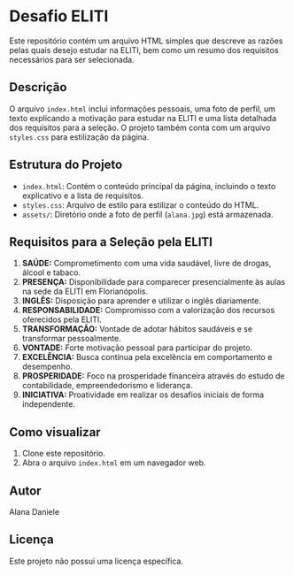 # Desafio ELITI

Este repositório contém um arquivo HTML simples que descreve as razões pelas quais desejo estudar na ELITI, bem como um resumo dos requisitos necessários para ser selecionada.

## Descrição

O arquivo `index.html` inclui informações pessoais, uma foto de perfil, um texto explicando a motivação para estudar na ELITI e uma lista detalhada dos requisitos para a seleção. O projeto também conta com um arquivo `styles.css` para estilização da página.

## Estrutura do Projeto

- `index.html`: Contém o conteúdo principal da página, incluindo o texto explicativo e a lista de requisitos.
- `styles.css`: Arquivo de estilo para estilizar o conteúdo do HTML.
- `assets/`: Diretório onde a foto de perfil (`alana.jpg`) está armazenada.

## Requisitos para a Seleção pela ELITI

1. **SAÚDE:** Comprometimento com uma vida saudável, livre de drogas, álcool e tabaco.
2. **PRESENÇA:** Disponibilidade para comparecer presencialmente às aulas na sede da ELITI em Florianópolis.
3. **INGLÊS:** Disposição para aprender e utilizar o inglês diariamente.
4. **RESPONSABILIDADE:** Compromisso com a valorização dos recursos oferecidos pela ELITI.
5. **TRANSFORMAÇÃO:** Vontade de adotar hábitos saudáveis e se transformar pessoalmente.
6. **VONTADE:** Forte motivação pessoal para participar do projeto.
7. **EXCELÊNCIA:** Busca contínua pela excelência em comportamento e desempenho.
8. **PROSPERIDADE:** Foco na prosperidade financeira através do estudo de contabilidade, empreendedorismo e liderança.
9. **INICIATIVA:** Proatividade em realizar os desafios iniciais de forma independente.

## Como visualizar

1. Clone este repositório.
2. Abra o arquivo `index.html` em um navegador web.

## Autor

Alana Daniele

## Licença

Este projeto não possui uma licença específica.
